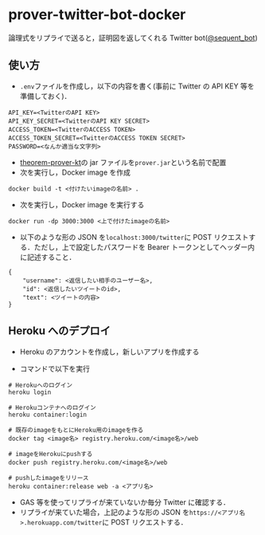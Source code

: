 # prover-twitter-bot-docker

論理式をリプライで送ると，証明図を返してくれる Twitter bot([@sequent_bot](https://twitter.com/sequent_bot))

## 使い方

- `.env`ファイルを作成し，以下の内容を書く(事前に Twitter の API KEY 等を準備しておく)．

```
API_KEY=<TwitterのAPI KEY>
API_KEY_SECRET=<TwitterのAPI KEY SECRET>
ACCESS_TOKEN=<TwitterのACCESS TOKEN>
ACCESS_TOKEN_SECRET=<TwitterのACCESS TOKEN SECRET>
PASSWORD=<なんか適当な文字列>
```

- [theorem-prover-kt](https://github.com/boitsov14/theorem-prover-kt/releases/tag/v1.0.0)の jar ファイルを`prover.jar`という名前で配置
- 次を実行し，Docker image を作成

```
docker build -t <付けたいimageの名前> .
```

- 次を実行し，Docker image を実行する

```
docker run -dp 3000:3000 <上で付けたimageの名前>
```

- 以下のような形の JSON を`localhost:3000/twitter`に POST リクエストする．ただし，上で設定したパスワードを Bearer トークンとしてヘッダー内に記述すること．

```
{
    "username": <返信したい相手のユーザー名>,
    "id": <返信したいツイートのid>,
    "text": <ツイートの内容>
}

```

## Heroku へのデプロイ

- Heroku のアカウントを作成し，新しいアプリを作成する

- コマンドで以下を実行

```
# Herokuへのログイン
heroku login

# Herokuコンテナへのログイン
heroku container:login

# 既存のimageをもとにHeroku用のimageを作る
docker tag <image名> registry.heroku.com/<image名>/web

# imageをHerokuにpushする
docker push registry.heroku.com/<image名>/web

# pushしたimageをリリース
heroku container:release web -a <アプリ名>
```

- GAS 等を使ってリプライが来ていないか毎分 Twitter に確認する．
- リプライが来ていた場合，上記のような形の JSON を`https://<アプリ名>.herokuapp.com/twitter`に POST リクエストする．
